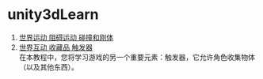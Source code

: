 # unity3dLearn
1. [世界运动 阻碍运动 碰撞和刚体](https://learn.unity.com/tutorial/world-interactions-blocking-movement?uv=2019.2&projectId=5c6166dbedbc2a0021b1bc7c#)
2. [世界互动 收藏品 触发器](https://learn.unity.com/tutorial/world-interactions-collectibles?uv=2019.2&projectId=5c6166dbedbc2a0021b1bc7c#)  
   在本教程中，您将学习游戏的另一个重要元素：触发器，它允许角色收集物体（以及其他东西）。
